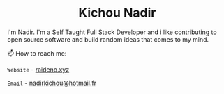 <p align="center">
  <h1 align="center">Kichou Nadir</h1> </p>
<p align="center">

I'm Nadir. I'm a Self Taught Full Stack Developer and i like contributing to open source software and build random ideas that comes to my mind.

📫 How to reach me:

`Website` - [raideno.xyz](https://raideno.xyz)

`Email` - [nadirkichou@hotmail.fr](mailto:nadirkichou@hotmail.fr)
